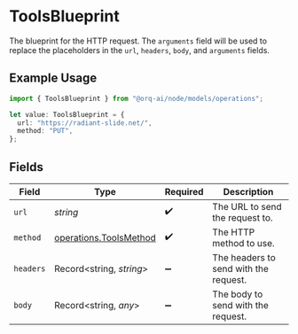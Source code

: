 # ToolsBlueprint

The blueprint for the HTTP request. The `arguments` field will be used to replace the placeholders in the `url`, `headers`, `body`, and `arguments` fields.

## Example Usage

```typescript
import { ToolsBlueprint } from "@orq-ai/node/models/operations";

let value: ToolsBlueprint = {
  url: "https://radiant-slide.net/",
  method: "PUT",
};
```

## Fields

| Field                                                            | Type                                                             | Required                                                         | Description                                                      |
| ---------------------------------------------------------------- | ---------------------------------------------------------------- | ---------------------------------------------------------------- | ---------------------------------------------------------------- |
| `url`                                                            | *string*                                                         | :heavy_check_mark:                                               | The URL to send the request to.                                  |
| `method`                                                         | [operations.ToolsMethod](../../models/operations/toolsmethod.md) | :heavy_check_mark:                                               | The HTTP method to use.                                          |
| `headers`                                                        | Record<string, *string*>                                         | :heavy_minus_sign:                                               | The headers to send with the request.                            |
| `body`                                                           | Record<string, *any*>                                            | :heavy_minus_sign:                                               | The body to send with the request.                               |